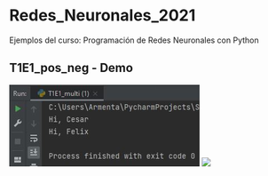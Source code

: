 # Redes_Neuronales_2021
Ejemplos del curso: Programación de Redes Neuronales con Python

## T1E1_pos_neg - Demo
<img src="pictures/T1E1_captura_felix.JPG">
<img src=“pictures/T1E1_captura_felix.JPG" height=100>
